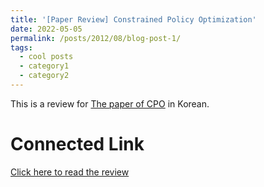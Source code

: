 ```yaml
---
title: '[Paper Review] Constrained Policy Optimization'
date: 2022-05-05
permalink: /posts/2012/08/blog-post-1/
tags:
  - cool posts
  - category1
  - category2
---
```


This is a review for [The paper of CPO](http://proceedings.mlr.press/v70/achiam17a/achiam17a.pdf) in Korean.

Connected Link
======

[Click here to read the review](https://blog.naver.com/ehddbs1213/222722115922)

